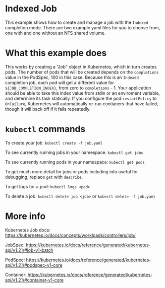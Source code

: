 Indexed Job
===

This example shows how to create and manage a job with the `Indexed` completion mode.
There are two example yaml files for you to choose from, one with and one without an NFS shared volume.

# What this example does
This works by creating a "Job" object in Kubernetes, which in turn creates pods.
The number of pods that will be created depends on the `completions` value in the PodSpec, 100 in this case.
Because this is an `Indexed` completion job, each pod will get a different value for `${JOB_COMPLETION_INDEX}`, from zero to `completions` - 1. Your application should be able to take this index value from stdin or an enviroment variable, and determine its task statically.
If you configure the pod `restartPolicy` to `OnFailure`, Kubernetes will automatically re-run contianers that have failed, though it will back off if it fails repeatedly.

# `kubectl` commands
To create your job: `kubectl create -f job.yaml`

To see currently running jobs in your namespace: `kubectl get jobs`

To see currently running pods in your namespace: `kubectl get pods`

To get much more detail for jobs or pods including info useful for debugging, replace `get` with `describe`.

To get logs for a pod: `kubectl logs <pod>`

To delete a job: `kubectl delete job <job>` or `kubectl delete -f job.yaml`

# More info

Kubernetes Job docs: https://kubernetes.io/docs/concepts/workloads/controllers/job/

JobSpec: https://kubernetes.io/docs/reference/generated/kubernetes-api/v1.21/#job-v1-batch

PodSpec: https://kubernetes.io/docs/reference/generated/kubernetes-api/v1.21/#podspec-v1-core

Container: https://kubernetes.io/docs/reference/generated/kubernetes-api/v1.21/#container-v1-core
